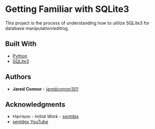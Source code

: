 # Getting Familiar with SQLite3

This project is the process of understanding how to utilize SQLite3 for database manipulation/editing.

## Built With

* [Python](https://docs.python.org/3/)
* [SQLite3](https://docs.python.org/2/library/sqlite3.html#module-sqlite3)

## Authors

* **Jared Connor** - [jaredconnor301](https://github.com/jaredconnor301)

## Acknowledgments

* Harrison - *Initial Work* - [sentdex](https://github.com/Sentdex)
* [sentdex YouTube](https://www.youtube.com/results?search_query=sentdex)
